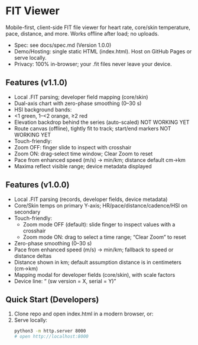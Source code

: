 # FIT Viewer

Mobile-first, client-side FIT file viewer for heart rate, core/skin temperature, pace, distance, and more. Works offline after load; no uploads.

- Spec: see docs/spec.md (Version 1.0.0)
- Demo/Hosting: single static HTML (index.html). Host on GitHub Pages or serve locally.
- Privacy: 100% in-browser; your .fit files never leave your device.

## Features (v1.1.0)
- Local .FIT parsing; developer field mapping (core/skin)
- Dual-axis chart with zero-phase smoothing (0–30 s)
- HSI background bands:
- <1 green, 1–<2 orange, ≥2 red
- Elevation backdrop behind the series (auto-scaled) NOT WORKING YET
- Route canvas (offline), tightly fit to track; start/end markers NOT WORKING YET
- Touch-friendly:
- Zoom OFF: finger slide to inspect with crosshair
- Zoom ON: drag-select time window; Clear Zoom to reset
- Pace from enhanced speed (m/s) → min/km; distance default cm→km
- Maxima reflect visible range; device metadata displayed

## Features (v1.0.0)
- Local .FIT parsing (records, developer fields, device metadata)
- Core/Skin temps on primary Y-axis; HR/pace/distance/cadence/HSI on secondary
- Touch-friendly:
  - Zoom mode OFF (default): slide finger to inspect values with a crosshair
  - Zoom mode ON: drag to select a time range; “Clear Zoom” to reset
- Zero-phase smoothing (0–30 s)
- Pace from enhanced speed (m/s) → min/km; fallback to speed or distance deltas
- Distance shown in km; default assumption distance is in centimeters (cm→km)
- Mapping modal for developer fields (core/skin), with scale factors
- Device line: “<brand> <product> (sw version = X, serial = Y)”

## Quick Start (Developers)
1. Clone repo and open index.html in a modern browser, or:
2. Serve locally:
   ```bash
   python3 -m http.server 8000
   # open http://localhost:8000
